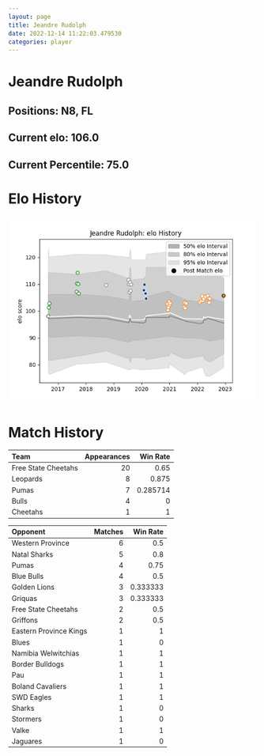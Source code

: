 ```yaml
---  
layout: page  
title: Jeandre Rudolph  
date: 2022-12-14 11:22:03.479530  
categories: player  
---
```

# Jeandre Rudolph

## Positions: N8, FL

## Current elo: 106.0

## Current Percentile: 75.0

# Elo History


![elo history](history_JeandreRudolph.png)
# Match History


| Team                |   Appearances |   Win Rate |
|:--------------------|--------------:|-----------:|
| Free State Cheetahs |            20 |   0.65     |
| Leopards            |             8 |   0.875    |
| Pumas               |             7 |   0.285714 |
| Bulls               |             4 |   0        |
| Cheetahs            |             1 |   1        |

| Opponent               |   Matches |   Win Rate |
|:-----------------------|----------:|-----------:|
| Western Province       |         6 |   0.5      |
| Natal Sharks           |         5 |   0.8      |
| Pumas                  |         4 |   0.75     |
| Blue Bulls             |         4 |   0.5      |
| Golden Lions           |         3 |   0.333333 |
| Griquas                |         3 |   0.333333 |
| Free State Cheetahs    |         2 |   0.5      |
| Griffons               |         2 |   0.5      |
| Eastern Province Kings |         1 |   1        |
| Blues                  |         1 |   0        |
| Namibia Welwitchias    |         1 |   1        |
| Border Bulldogs        |         1 |   1        |
| Pau                    |         1 |   1        |
| Boland Cavaliers       |         1 |   1        |
| SWD Eagles             |         1 |   1        |
| Sharks                 |         1 |   0        |
| Stormers               |         1 |   0        |
| Valke                  |         1 |   1        |
| Jaguares               |         1 |   0        |